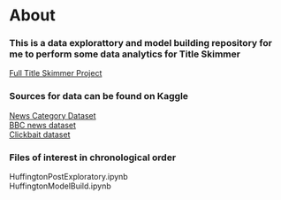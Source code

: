 # About
### This is a data explorattory and model building repository for me to perform some data analytics for Title Skimmer  
[Full Title Skimmer Project](https://github.com/michael0419/TitleSkimmer)

### Sources for data can be found on Kaggle
[News Category Dataset](https://www.kaggle.com/rmisra/news-category-dataset)  
[BBC news dataset](https://www.kaggle.com/hgultekin/bbcnewsarchive)  
[Clickbait dataset](https://www.kaggle.com/amananandrai/clickbait-dataset)

### Files of interest in chronological order  
HuffingtonPostExploratory.ipynb  
HuffingtonModelBuild.ipynb  
